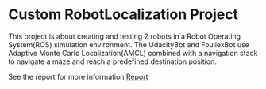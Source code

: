 # Custom RobotLocalization Project

This project is about creating and testing 2 robots in a Robot Operating System(ROS) simulation environment. The
UdacityBot and FouliexBot use Adaptive Monte Carlo Localization(AMCL) combined with a navigation stack to navigate a maze and
reach a predefined destination position.

See the report for more information [Report](https://github.com/fouliex/CustomRobotLocalizationProject/tree/master/report)
